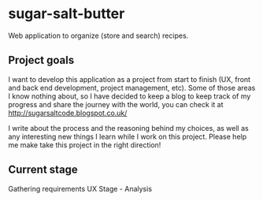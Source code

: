# sugar-salt-butter

Web application to organize (store and search) recipes.

## Project goals
I want to develop this application as a project from start to finish (UX, front and back end development, project management, etc). Some of those areas I know nothing about, so I have decided to keep a blog to keep track of my progress and share the journey with the world, you can check it at http://sugarsaltcode.blogspot.co.uk/

I write about the process and the reasoning behind my choices, as well as any interesting new things I learn while I work on this project. Please help me make take this project in the right direction!


## Current stage
Gathering requirements
UX Stage - Analysis

